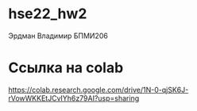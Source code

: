 # hse22_hw2

Эрдман Владимир БПМИ206

# Ссылка на colab

https://colab.research.google.com/drive/1N-0-qjSK6J-rVowWKKEtJCvIYh6z79AI?usp=sharing
